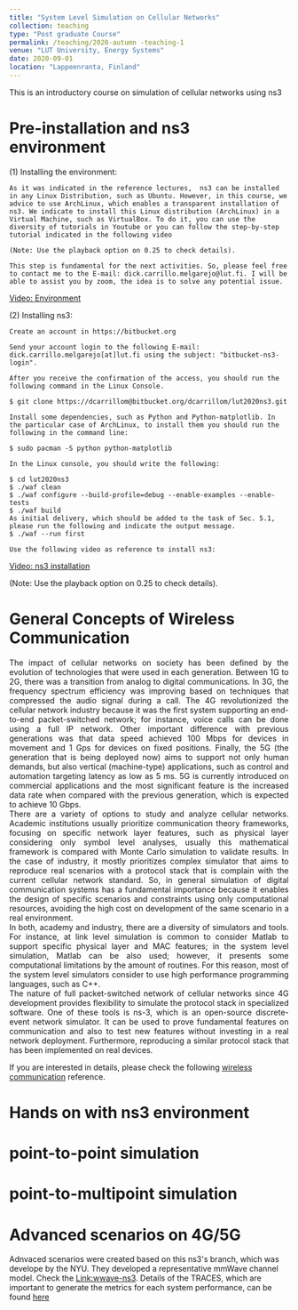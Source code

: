 ```yaml
---
title: "System Level Simulation on Cellular Networks"
collection: teaching
type: "Post graduate Course"
permalink: /teaching/2020-autumn -teaching-1
venue: "LUT University, Energy Systems"
date: 2020-09-01
location: "Lappeenranta, Finland"
---
```


This is an introductory course on simulation of cellular networks using ns3

Pre-installation and ns3 environment
======

(1) Installing the environment: 

	As it was indicated in the reference lectures,  ns3 can be installed in any Linux Distribution, such as Ubuntu. However, in this course, we advice to use ArchLinux, which enables a transparent installation of ns3. We indicate to install this Linux distribution (ArchLinux) in a Virtual Machine, such as VirtualBox. To do it, you can use the diversity of tutorials in Youtube or you can follow the step-by-step tutorial indicated in the following video 

	(Note: Use the playback option on 0.25 to check details).

	This step is fundamental for the next activities. So, please feel free to contact me to the E-mail: dick.carrillo.melgarejo@lut.fi. I will be able to assist you by zoom, the idea is to solve any potential issue.

[Video: Environment](https://www.youtube.com/watch?v=dr9ghhDZVVA)

(2) Installing ns3:

    Create an account in https://bitbucket.org
    
	Send your account login to the following E-mail: dick.carrillo.melgarejo[at]lut.fi using the subject: "bitbucket-ns3-login".
    
	After you receive the confirmation of the access, you should run the following command in the Linux Console.
	
    $ git clone https://dcarrillom@bitbucket.org/dcarrillom/lut2020ns3.git
    
	Install some dependencies, such as Python and Python-matplotlib. In the particular case of ArchLinux, to install them you should run the following in the command line:
	
    $ sudo pacman -S python python-matplotlib
    
	In the Linux console, you should write the following:
    
	$ cd lut2020ns3
    $ ./waf clean
    $ ./waf configure --build-profile=debug --enable-examples --enable-tests
    $ ./waf build
    As initial delivery, which should be added to the task of Sec. 5.1, please run the following and indicate the output message.
    $ ./waf --run first

    Use the following video as reference to install ns3: 

[Video: ns3 installation](https://www.youtube.com/watch?v=HT8vE9yatIg)

(Note: Use the playback option on 0.25 to check details).

General Concepts of Wireless Communication
======
<div style="text-align: justify"> 
The impact of cellular networks on society has been defined by the evolution of technologies that were used in each generation. Between 1G to 2G,  there was a transition from analog to digital communications. In 3G, the frequency spectrum efficiency was improving based on techniques that compressed the audio signal during a call. The 4G revolutionized the cellular network industry because it was the first system supporting an end-to-end packet-switched network; for instance, voice calls can be done using a full IP network. Other important difference with previous generations was that data speed achieved 100 Mbps for devices in movement and 1 Gps for devices on fixed positions. Finally, the 5G (the generation that is being deployed now) aims to support not only human demands, but also vertical (machine-type) applications, such as control and automation targeting latency as low as 5 ms. 5G is currently introduced on commercial applications and the most significant feature is the increased data rate when compared with the previous generation, which is expected to achieve 10 Gbps.
</div>


<div style="text-align: justify"> 
There are a variety of options to study and analyze cellular networks. Academic institutions usually prioritize communication theory frameworks, focusing on specific network layer features, such as physical layer considering only symbol level analyses, usually this mathematical framework is compared with Monte Carlo simulation to validate results. In the case of industry, it mostly prioritizes complex simulator that aims to reproduce real scenarios with a protocol stack that is complain with the current cellular network standard. So, in general simulation of digital communication systems has a fundamental importance because it enables the design of specific scenarios and constraints using only computational resources, avoiding the high cost on development of the same scenario in a real environment.
</div>


<div style="text-align: justify"> 
In both, academy and industry, there are a diversity of simulators and tools. For instance, at link level simulation is common to consider Matlab to support specific physical layer and MAC features; in the system level simulation, Matlab can be also used; however, it presents some computational limitations by the amount of routines. For this reason, most of the system level simulators consider to use high performance programming languages, such as C++.
</div>


<div style="text-align: justify"> 
The nature of full packet-switched network of cellular networks since 4G development provides flexibility to simulate the protocol stack in specialized software. One of these tools is ns-3, which is an open-source discrete-event network simulator. It can be used to prove fundamental features on communication and also to test new features without investing in a real network deployment. Furthermore, reproducing a similar protocol stack that has been implemented on real devices.
</div>

If you are interested in details, please check the following [wireless communication](https://ocw.mit.edu/courses/electrical-engineering-and-computer-science/6-452-principles-of-wireless-communications-spring-2006/) reference.


Hands on with ns3 environment
======


point-to-point simulation
======

point-to-multipoint simulation
======

Advanced scenarios on 4G/5G
======

Adnvaced scenarios were created based on this ns3's branch, which was develope by the NYU. They developed a representative mmWave channel model. Check the [Link:wwave-ns3](https://github.com/nyuwireless-unipd/ns3-mmwave). Details of the TRACES, which are important to generate the metrics for each system performance, can be found [here](https://github.com/nyuwireless-unipd/ns3-mmwave/wiki/ns3-mmWave-traces)